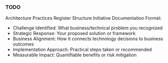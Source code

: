 ### TODO

Architecture Practices Register Structure
Initiative Documentation Format:
- Challenge Identified: What business/technical problem you recognized
- Strategic Response: Your proposed solution or framework
- Business Alignment: How it connects technology decisions to business outcomes
- Implementation Approach: Practical steps taken or recommended
- Measurable Impact: Quantifiable benefits or risk mitigation

